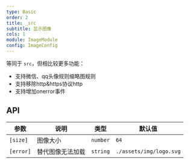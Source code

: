 ```yaml
---
type: Basic
order: 2
title: _src
subtitle: 显示图像
cols: 1
module: ImageModule
config: ImageConfig
---
```


等同于 `src`，但相比较更多功能：

+ 支持微信、qq头像规则缩略图规则
+ 支持移除http&https协议http
+ 支持增加onerror事件

## API

参数      | 说明             | 类型     | 默认值
----------|----------------|----------|------------------------
`[size]`  | 图像大小         | `number` | `64`
`[error]` | 替代图像无法加载 | `string` | `./assets/img/logo.svg`